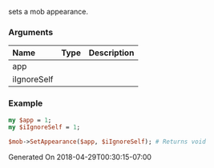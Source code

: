 sets a mob appearance.
### Arguments
**Name**|**Type**|**Description**
:---|:---|:---
app||
iIgnoreSelf||

### Example

```perl
my $app = 1;
my $iIgnoreSelf = 1;

$mob->SetAppearance($app, $iIgnoreSelf); # Returns void
```


Generated On 2018-04-29T00:30:15-07:00
